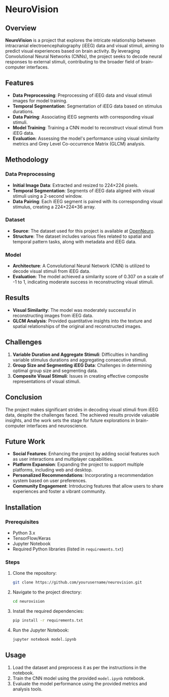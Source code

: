 # NeuroVision

## Overview

**NeuroVision** is a project that explores the intricate relationship between intracranial electroencephalography (iEEG) data and visual stimuli, aiming to predict visual experiences based on brain activity. By leveraging Convolutional Neural Networks (CNNs), the project seeks to decode neural responses to external stimuli, contributing to the broader field of brain-computer interfaces.

## Features

- **Data Preprocessing**: Preprocessing of iEEG data and visual stimuli images for model training.
- **Temporal Segmentation**: Segmentation of iEEG data based on stimulus durations.
- **Data Pairing**: Associating iEEG segments with corresponding visual stimuli.
- **Model Training**: Training a CNN model to reconstruct visual stimuli from iEEG data.
- **Evaluation**: Assessing the model's performance using visual similarity metrics and Grey Level Co-occurrence Matrix (GLCM) analysis.

## Methodology

### Data Preprocessing

- **Initial Image Data**: Extracted and resized to 224×224 pixels.
- **Temporal Segmentation**: Segments of iEEG data aligned with visual stimuli using a 2-second window.
- **Data Pairing**: Each iEEG segment is paired with its corresponding visual stimulus, creating a 224×224×36 array.

### Dataset

- **Source**: The dataset used for this project is available at [OpenNeuro](https://openneuro.org/datasets/ds004194/versions/1.0.1).
- **Structure**: The dataset includes various files related to spatial and temporal pattern tasks, along with metadata and iEEG data.

### Model

- **Architecture**: A Convolutional Neural Network (CNN) is utilized to decode visual stimuli from iEEG data.
- **Evaluation**: The model achieved a similarity score of 0.307 on a scale of -1 to 1, indicating moderate success in reconstructing visual stimuli.

## Results

- **Visual Similarity**: The model was moderately successful in reconstructing images from iEEG data.
- **GLCM Analysis**: Provided quantitative insights into the texture and spatial relationships of the original and reconstructed images.

## Challenges

1. **Variable Duration and Aggregate Stimuli**: Difficulties in handling variable stimulus durations and aggregating consecutive stimuli.
2. **Group Size and Segmenting iEEG Data**: Challenges in determining optimal group size and segmenting data.
3. **Composite Visual Stimuli**: Issues in creating effective composite representations of visual stimuli.

## Conclusion

The project makes significant strides in decoding visual stimuli from iEEG data, despite the challenges faced. The achieved results provide valuable insights, and the work sets the stage for future explorations in brain-computer interfaces and neuroscience.

## Future Work

- **Social Features**: Enhancing the project by adding social features such as user interactions and multiplayer capabilities.
- **Platform Expansion**: Expanding the project to support multiple platforms, including web and desktop.
- **Personalized Recommendations**: Incorporating a recommendation system based on user preferences.
- **Community Engagement**: Introducing features that allow users to share experiences and foster a vibrant community.

## Installation

### Prerequisites

- Python 3.x
- TensorFlow/Keras
- Jupyter Notebook
- Required Python libraries (listed in `requirements.txt`)

### Steps

1. Clone the repository:
   ```bash
   git clone https://github.com/yourusername/neurovision.git
   ```
2. Navigate to the project directory:
   ```bash
   cd neurovision
   ```
3. Install the required dependencies:
   ```bash
   pip install -r requirements.txt
   ```
4. Run the Jupyter Notebook:
   ```bash
   jupyter notebook model.ipynb
   ```

## Usage

1. Load the dataset and preprocess it as per the instructions in the notebook.
2. Train the CNN model using the provided `model.ipynb` notebook.
3. Evaluate the model performance using the provided metrics and analysis tools.

